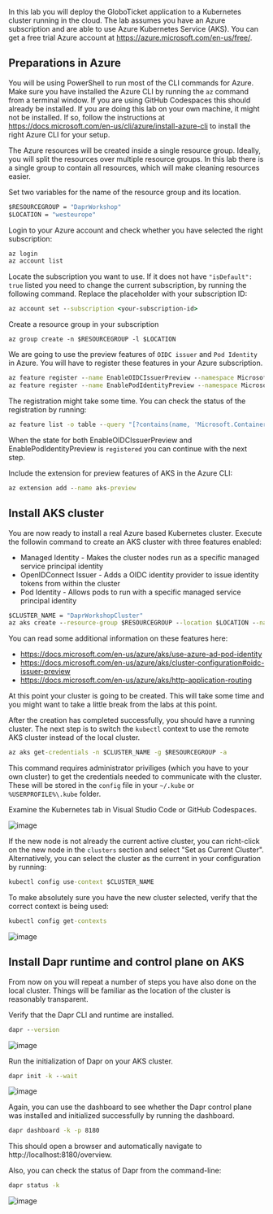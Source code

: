 In this lab you will deploy the GloboTicket application to a Kubernetes cluster running in the cloud. The lab assumes you have an Azure subscription and are able to use Azure Kubernetes Service (AKS). You can get a free trial Azure account at https://azure.microsoft.com/en-us/free/.

## Preparations in Azure
You will be using PowerShell to run most of the CLI commands for Azure. Make sure you have installed the Azure CLI by running the `az` command from a terminal window. If you are using GitHub Codespaces this should already be installed. If you are doing this lab on your own machine, it might not be installed. If so, follow the instructions at https://docs.microsoft.com/en-us/cli/azure/install-azure-cli to install the right Azure CLI for your setup.

The Azure resources will be created inside a single resource group. Ideally, you will split the resources over multiple resource groups. In this lab there is a single group to contain all resources, which will make cleaning resources easier.

Set two variables for the name of the resource group and its location.

```cmd
$RESOURCEGROUP = "DaprWorkshop"
$LOCATION = "westeurope"
```
Login to your Azure account and check whether you have selected the right subscription:

```cmd
az login
az account list
```

Locate the subscription you want to use. If it does not have `"isDefault": true` listed you need to change the current subscription, by running the following command. Replace the placeholder with your subscription ID:

```cmd
az account set --subscription <your-subscription-id>
```

Create a resource group in your subscription

```
az group create -n $RESOURCEGROUP -l $LOCATION
```

We are going to use the preview features of `OIDC issuer` and `Pod Identity` in Azure. You will have to register these features in your Azure subscription.

```cmd
az feature register --name EnableOIDCIssuerPreview --namespace Microsoft.ContainerService
az feature register --name EnablePodIdentityPreview --namespace Microsoft.ContainerService
```

The registration might take some time. You can check the status of the registration by running:

```cmd
az feature list -o table --query "[?contains(name, 'Microsoft.ContainerService/Enable')].{Name:name,State:properties.state}"
```

When the state for both EnableOIDCIssuerPreview and EnablePodIdentityPreview is `registered` you can continue with the next step.

Include the extension for preview features of AKS in the Azure CLI:

```cmd
az extension add --name aks-preview
```

## Install AKS cluster
You are now ready to install a real Azure based Kubernetes cluster. Execute the followin command to create an AKS cluster with three features enabled:
- Managed Identity - Makes the cluster nodes run as a specific managed service principal identity 
- OpenIDConnect Issuer - Adds a OIDC identity provider to issue identity tokens from within the cluster
- Pod Identity - Allows pods to run with a specific managed service principal identity 

```cmd
$CLUSTER_NAME = "DaprWorkshopCluster"
az aks create --resource-group $RESOURCEGROUP --location $LOCATION --name $CLUSTER_NAME --node-count 1 --enable-addons http_application_routing --generate-ssh-keys --enable-managed-identity --enable-oidc-issuer --enable-pod-identity --network-plugin azure 
```

You can read some additional information on these features here:
- https://docs.microsoft.com/en-us/azure/aks/use-azure-ad-pod-identity 
- https://docs.microsoft.com/en-us/azure/aks/cluster-configuration#oidc-issuer-preview 
- https://docs.microsoft.com/en-us/azure/aks/http-application-routing

At this point your cluster is going to be created. This will take some time and you might want to take a little break from the labs at this point. 

After the creation has completed successfully, you should have a running cluster. The next step is to switch the `kubectl` context to use the remote AKS cluster instead of the local cluster. 

```cmd
az aks get-credentials -n $CLUSTER_NAME -g $RESOURCEGROUP -a
```

This command requires administrator priviliges (which you have to your own cluster) to get the credentials needed to communicate with the cluster. These will be stored in the `config` file in your `~/.kube` or `%USERPROFILE%\.kube` folder. 

Examine the Kubernetes tab in Visual Studio Code or GitHub Codespaces. 

![image](https://user-images.githubusercontent.com/5504642/174282252-7c9eb514-54a2-4ad2-a716-3e354bf7c6b8.png)

If the new node is not already the current active cluster, you can richt-click on the new node in the `clusters` section and select "Set as Current Cluster". Alternatively, you can select the cluster as the current in your configuration by running:

```cmd
kubectl config use-context $CLUSTER_NAME
```

To make absolutely sure you have the new cluster selected, verify that the correct context is being used:

```cmd
kubectl config get-contexts
```

![image](https://user-images.githubusercontent.com/5504642/174282949-307db163-17ee-498f-81e8-57d7637734d7.png)

## Install Dapr runtime and control plane on AKS
From now on you will repeat a number of steps you have also done on the local cluster. Things will be familiar as the location of the cluster is reasonably transparent.

Verify that the Dapr CLI and runtime are installed.

```cmd
dapr --version
```

![image](https://user-images.githubusercontent.com/5504642/174283221-e4b1e30f-6776-4265-93e4-90f7282c4089.png)

Run the initialization of Dapr on your AKS cluster. 
```cmd
dapr init -k --wait
```

![image](https://user-images.githubusercontent.com/5504642/174283359-1c164950-0fc3-49e4-9bee-f721ae6991e9.png)

Again, you can use the dashboard to see whether the Dapr control plane was installed and initialized successfully by running the dashboard.
```cmd
dapr dashboard -k -p 8180
```
This should open a browser and automatically navigate to http://localhost:8180/overview.

Also, you can check the status of Dapr from the command-line:
```cmd
dapr status -k
```
![image](https://user-images.githubusercontent.com/5504642/174283547-77e6155b-12ed-4bee-8260-5b1515d9e0e7.png)
